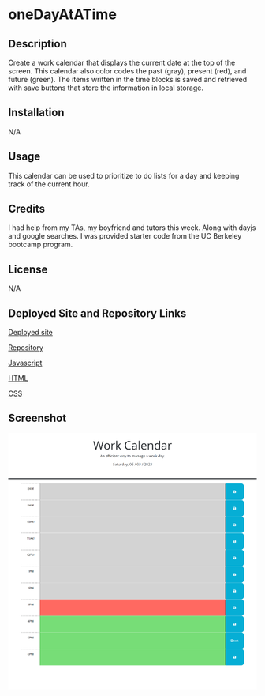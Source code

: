# oneDayAtATime

## Description

Create a work calendar that displays the current date at the top of the screen. This calendar also color codes the past (gray), present (red), and future (green). The items written in the time blocks is saved and retrieved with save buttons that store the information in local storage.

## Installation

N/A

## Usage

This calendar can be used to prioritize to do lists for a day and keeping track of the current hour.

## Credits

I had help from my TAs, my boyfriend and tutors this week. Along with dayjs and google searches. I was provided starter code from the UC Berkeley bootcamp program.

## License

N/A

## Deployed Site and Repository Links

[Deployed site](https://athenamw.github.io/oneDayAtATime/)

[Repository](https://github.com/athenamw/oneDayAtATime)

[Javascript](https://github.com/athenamw/oneDayAtATime/blob/main/assets/script.js)

[HTML](https://github.com/athenamw/oneDayAtATime/blob/main/index.html)

[CSS](https://github.com/athenamw/oneDayAtATime/blob/main/assets/style.css)

## Screenshot

![Calendar](./assets/workCalendarScreenshot.png)

